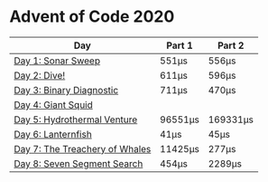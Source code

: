 # Advent of Code 2020

| Day                                              | Part 1  | Part 2   |
| ------------------------------------------------ | ------- | -------- |
| [Day 1: Sonar Sweep](./src/days/d01)             | 551μs   | 556μs    |
| [Day 2: Dive!](./src/days/d02)                   | 611μs   | 596μs    |
| [Day 3: Binary Diagnostic](./src/days/d03)       | 711μs   | 470μs    |
| [Day 4: Giant Squid](./src/days/d04)             |         |          |
| [Day 5: Hydrothermal Venture](./src/days/d05)    | 96551μs | 169331μs |
| [Day 6: Lanternfish](./src/days/d06)             | 41μs    | 45μs     |
| [Day 7: The Treachery of Whales](./src/days/d07) | 11425μs | 277μs    |
| [Day 8: Seven Segment Search](./src/days/d08)    | 454μs   | 2289μs   |

